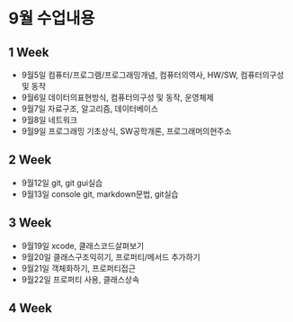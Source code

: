 # 9월 수업내용

## 1 Week
 - 9월5일 컴퓨터/프로그램/프로그래밍개념, 컴퓨터의역사, HW/SW, 컴퓨터의구성 및 동작
 - 9월6일 데이터의표현방식, 컴퓨터의구성 및 동작, 운영체제
 - 9월7일 자료구조, 알고리즘, 데이터베이스
 - 9월8일 네트워크
 - 9월9일 프로그래밍 기초상식, SW공학개론, 프로그래머의현주소

## 2 Week
 - 9월12일 git, git gui실습
 - 9월13일 console git, markdown문법, git실습

## 3 Week
 - 9월19일 xcode, 클래스코드살펴보기
 - 9월20일 클래스구조익히기, 프로퍼티/메서드 추가하기
 - 9월21일 객체화하기, 프로퍼티접근
 - 9월22일 프로퍼티 사용, 클래스상속
 
## 4 Week

